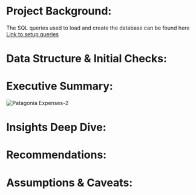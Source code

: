 # Project Background:

The SQL queries used to load and create the database can be found here [Link to setup queries](/setup_queries)

# Data Structure & Initial Checks:


# Executive Summary:
![Patagonia Expenses-2](https://github.com/user-attachments/assets/059d21cd-d9c6-4425-9c2e-37a86cafc3ff)



# Insights Deep Dive:


# Recommendations:


# Assumptions & Caveats:
